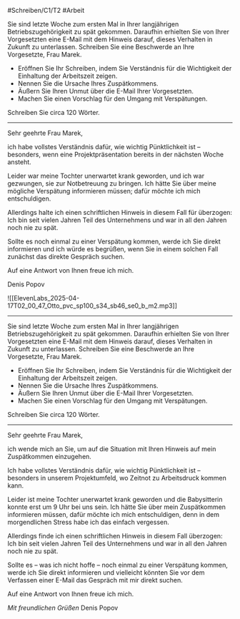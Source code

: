 #Schreiben/C1/T2 #Arbeit 

Sie sind letzte Woche zum ersten Mal in Ihrer langjährigen Betriebszugehörigkeit zu spät gekommen. Daraufhin erhielten Sie von Ihrer Vorgesetzten eine E-Mail mit dem Hinweis darauf, dieses Verhalten in Zukunft zu unterlassen. Schreiben Sie eine Beschwerde an Ihre Vorgesetzte, Frau Marek. 
* Eröffnen Sie Ihr Schreiben, indem Sie Verständnis für die Wichtigkeit der Einhaltung der Arbeitszeit zeigen. 
* Nennen Sie die Ursache Ihres Zuspätkommens. 
* Äußern Sie Ihren Unmut über die E-Mail Ihrer Vorgesetzten. 
* Machen Sie einen Vorschlag für den Umgang mit Verspätungen. 

Schreiben Sie circa 120 Wörter.

---

Sehr geehrte Frau Marek,

ich habe vollstes Verständnis dafür, wie wichtig Pünktlichkeit ist – besonders, wenn eine Projektpräsentation bereits in der nächsten Woche ansteht.

Leider war meine Tochter unerwartet krank geworden, und ich war gezwungen, sie zur Notbetreuung zu bringen. Ich hätte Sie über meine mögliche Verspätung informieren müssen; dafür möchte ich mich entschuldigen.

Allerdings halte ich einen schriftlichen Hinweis in diesem Fall für überzogen: Ich bin seit vielen Jahren Teil des Unternehmens und war in all den Jahren noch nie zu spät.

Sollte es noch einmal zu einer Verspätung kommen, werde ich Sie direkt informieren und ich würde es begrüßen, wenn Sie in einem solchen Fall zunächst das direkte Gespräch suchen.

Auf eine Antwort von Ihnen freue ich mich.

Denis Popov

![[ElevenLabs_2025-04-17T02_00_47_Otto_pvc_sp100_s34_sb46_se0_b_m2.mp3]]

---

Sie sind letzte Woche zum ersten Mal in Ihrer langjährigen Betriebszugehörigkeit zu spät gekommen. Daraufhin erhielten Sie von Ihrer Vorgesetzten eine E-Mail mit dem Hinweis darauf, dieses Verhalten in Zukunft zu unterlassen. Schreiben Sie eine Beschwerde an Ihre Vorgesetzte, Frau Marek. 
* Eröffnen Sie Ihr Schreiben, indem Sie Verständnis für die Wichtigkeit der Einhaltung der Arbeitszeit zeigen. 
* Nennen Sie die Ursache Ihres Zuspätkommens. 
* Äußern Sie Ihren Unmut über die E-Mail Ihrer Vorgesetzten. 
* Machen Sie einen Vorschlag für den Umgang mit Verspätungen. 

Schreiben Sie circa 120 Wörter.

---

Sehr geehrte Frau Marek,

ich wende mich an Sie, um auf die Situation
mit Ihren Hinweis auf mein Zuspätkommen
einzugehen.

Ich habe vollstes Verständnis dafür, wie wichtig Pünktlichkeit ist – besonders in unserem Projektumfeld, wo Zeitnot zu Arbeitsdruck kommen kann.

Leider ist meine Tochter unerwartet krank geworden und die Babysitterin konnte erst um 9 Uhr bei uns sein. Ich hätte Sie über mein Zuspätkommen informieren müssen, dafür möchte ich mich entschuldigen, denn in dem morgendlichen Stress habe ich das einfach vergessen.

Allerdings finde ich einen schriftlichen Hinweis in diesem Fall überzogen: Ich bin seit vielen Jahren Teil des Unternehmens und war in all den Jahren noch nie zu spät.

Sollte es – was ich nicht hoffe – noch einmal zu einer Verspätung kommen, werde ich Sie direkt informieren und vielleicht könnten Sie vor dem Verfassen einer E-Mail das Gespräch mit mir direkt suchen. 

Auf eine Antwort von Ihnen freue ich mich.

*Mit freundlichen Grüßen*
Denis Popov